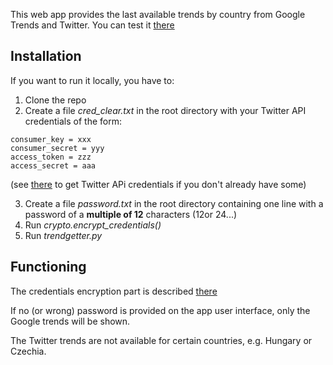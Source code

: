 This web app provides the last available trends by country from Google
Trends and Twitter. You can test it [there](https://trend-getter.herokuapp.com/)

## Installation
If you want to run it locally, you have to:
1. Clone the repo
2. Create a file *cred_clear.txt* in the root directory with your
Twitter API credentials of the form:
```
consumer_key = xxx
consumer_secret = yyy
access_token = zzz
access_secret = aaa
```
(see [there](https://developer.twitter.com/en/docs/basics/authentication/guides/access-tokens)
to get Twitter APi credentials if you don't already have some)

3. Create a file *password.txt* in the root directory containing one line with
a password of a **multiple of 12** characters (12or 24...)
4. Run *crypto.encrypt_credentials()*
5. Run *trendgetter.py*

## Functioning
The credentials encryption part is described [there](https://mancap314.github.io/hide-application-credentials.html)

If no (or wrong) password is provided on the app user interface, only the Google
trends will be shown.

The Twitter trends are not available for certain countries, e.g. Hungary or Czechia.